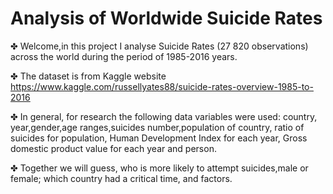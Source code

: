 # Analysis of Worldwide Suicide Rates

✤ Welcome,in this project I analyse Suicide Rates (27 820 observations) across the world during the period of 1985-2016 years.

✤ The dataset is from Kaggle website https://www.kaggle.com/russellyates88/suicide-rates-overview-1985-to-2016

✤ In general, for research the following data variables were used: country, year,gender,age ranges,suicides number,population of country, ratio of suicides for population, Human Development Index for each year, Gross domestic product value for each year and person.

✤ Together we will guess, who is more likely to attempt suicides,male or female; which country had a critical time, and factors.
